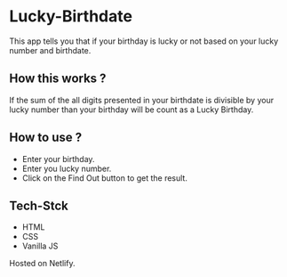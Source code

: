 # Lucky-Birthdate
This app tells you that if your birthday is lucky or not based on your lucky number and birthdate.

## How this works ?
If the sum of the all digits presented in your birthdate is divisible by your lucky number than your birthday will be count as a Lucky Birthday.

## How to use ?
- Enter your birthday.
- Enter you lucky number.
- Click on the Find Out button to get the result.

## Tech-Stck

- HTML
- CSS
- Vanilla JS

Hosted on Netlify.
